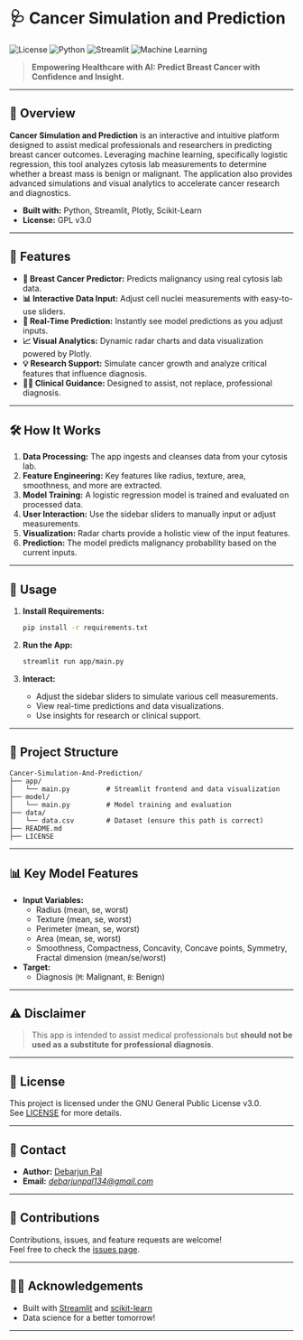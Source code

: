 # 🩺 Cancer Simulation and Prediction

![License](https://img.shields.io/badge/License-GPLv3-blue.svg)
![Python](https://img.shields.io/badge/Python-3.8%2B-blue.svg)
![Streamlit](https://img.shields.io/badge/Built%20With-Streamlit-orange)
![Machine Learning](https://img.shields.io/badge/Machine%20Learning-Logistic%20Regression-green)

> **Empowering Healthcare with AI: Predict Breast Cancer with Confidence and Insight.**

---

## 🚀 Overview

**Cancer Simulation and Prediction** is an interactive and intuitive platform designed to assist medical professionals and researchers in predicting breast cancer outcomes. Leveraging machine learning, specifically logistic regression, this tool analyzes cytosis lab measurements to determine whether a breast mass is benign or malignant. The application also provides advanced simulations and visual analytics to accelerate cancer research and diagnostics.

- **Built with:** Python, Streamlit, Plotly, Scikit-Learn  
- **License:** GPL v3.0

---

## 🎯 Features

- **🧬 Breast Cancer Predictor:** Predicts malignancy using real cytosis lab data.
- **📊 Interactive Data Input:** Adjust cell nuclei measurements with easy-to-use sliders.
- **🔮 Real-Time Prediction:** Instantly see model predictions as you adjust inputs.
- **📈 Visual Analytics:** Dynamic radar charts and data visualization powered by Plotly.
- **💡 Research Support:** Simulate cancer growth and analyze critical features that influence diagnosis.
- **👩‍⚕️ Clinical Guidance:** Designed to assist, not replace, professional diagnosis.

---

## 🛠️ How It Works

1. **Data Processing:** The app ingests and cleanses data from your cytosis lab.
2. **Feature Engineering:** Key features like radius, texture, area, smoothness, and more are extracted.
3. **Model Training:** A logistic regression model is trained and evaluated on processed data.
4. **User Interaction:** Use the sidebar sliders to manually input or adjust measurements.
5. **Visualization:** Radar charts provide a holistic view of the input features.
6. **Prediction:** The model predicts malignancy probability based on the current inputs.

---

## 🚦 Usage

1. **Install Requirements:**
    ```bash
    pip install -r requirements.txt
    ```

2. **Run the App:**
    ```bash
    streamlit run app/main.py
    ```

3. **Interact:**
    - Adjust the sidebar sliders to simulate various cell measurements.
    - View real-time predictions and data visualizations.
    - Use insights for research or clinical support.

---

## 📂 Project Structure

```
Cancer-Simulation-And-Prediction/
├── app/
│   └── main.py         # Streamlit frontend and data visualization
├── model/
│   └── main.py         # Model training and evaluation
├── data/
│   └── data.csv        # Dataset (ensure this path is correct)
├── README.md
├── LICENSE
```

---

## 📊 Key Model Features

- **Input Variables:**  
    - Radius (mean, se, worst)
    - Texture (mean, se, worst)
    - Perimeter (mean, se, worst)
    - Area (mean, se, worst)
    - Smoothness, Compactness, Concavity, Concave points, Symmetry, Fractal dimension (mean/se/worst)
- **Target:**  
    - Diagnosis (`M`: Malignant, `B`: Benign)

---

## ⚠️ Disclaimer

> This app is intended to assist medical professionals but **should not be used as a substitute for professional diagnosis**.

---

## 📢 License

This project is licensed under the GNU General Public License v3.0.  
See [LICENSE](LICENSE) for more details.

---

## 🤝 Contact

- **Author:** [Debarjun Pal](https://github.com/DebarjunPal)
- **Email:** *debarjunpal134@gmail.com*

---

## 🌟 Contributions

Contributions, issues, and feature requests are welcome!  
Feel free to check the [issues page](https://github.com/DebarjunPal/Cancer-Simulation-And-Prediction/issues).

---

## 🧑‍💻 Acknowledgements

- Built with [Streamlit](https://streamlit.io/) and [scikit-learn](https://scikit-learn.org/)
- Data science for a better tomorrow!

---

